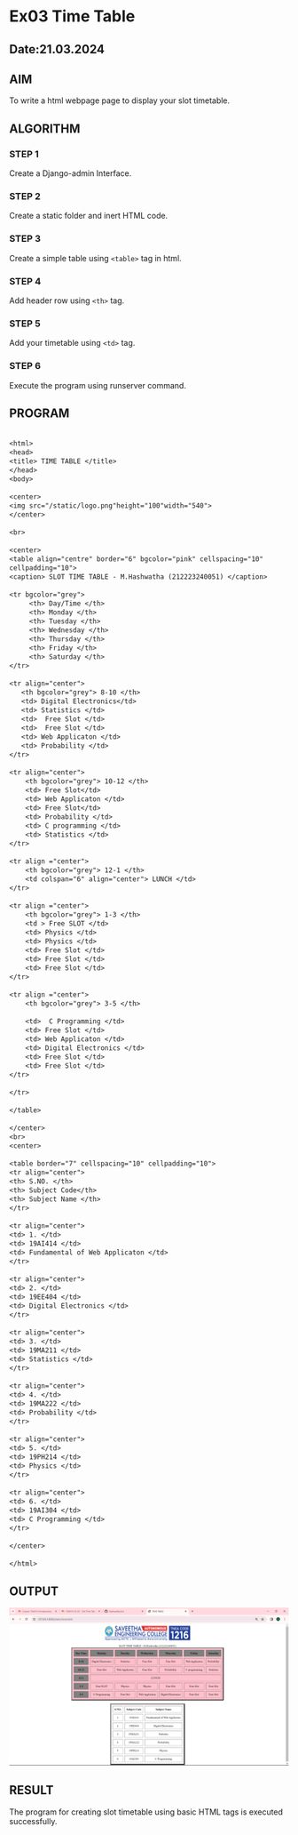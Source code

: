 # Ex03 Time Table
## Date:21.03.2024

## AIM
To write a html webpage page to display your slot timetable.

## ALGORITHM
### STEP 1
Create a Django-admin Interface.

### STEP 2
Create a static folder and inert HTML code.

### STEP 3
Create a simple table using ```<table>``` tag in html.

### STEP 4
Add header row using ```<th>``` tag.

### STEP 5
Add your timetable using ```<td>``` tag.

### STEP 6
Execute the program using runserver command.

## PROGRAM
```

<html>
<head>
<title> TIME TABLE </title>   
</head>
<body>

<center>
<img src="/static/logo.png"height="100"width="540">
</center>

<br>

<center>
<table align="centre" border="6" bgcolor="pink" cellspacing="10" cellpadding="10">
<caption> SLOT TIME TABLE - M.Hashwatha (212223240051) </caption>

<tr bgcolor="grey">
     <th> Day/Time </th>
     <th> Monday </th>
     <th> Tuesday </th>
     <th> Wednesday </th>
     <th> Thursday </th>
     <th> Friday </th> 
     <th> Saturday </th>
</tr>

<tr align="center">
   <th bgcolor="grey"> 8-10 </th>
   <td> Digital Electronics</td>
   <td> Statistics </td>
   <td>  Free Slot </td>
   <td>  Free Slot </td>
   <td> Web Applicaton </td>
   <td> Probability </td>
</tr>

<tr align="center">
    <th bgcolor="grey"> 10-12 </th>
    <td> Free Slot</td>
    <td> Web Applicaton </td>
    <td> Free Slot</td>
    <td> Probability </td>
    <td> C programming </td>
    <td> Statistics </td>
</tr>

<tr align ="center">
    <th bgcolor="grey"> 12-1 </th>
    <td colspan="6" align="center"> LUNCH </td>
</tr>

<tr align ="center">
    <th bgcolor="grey"> 1-3 </th>
    <td > Free SLOT </td>
    <td> Physics </td>
    <td> Physics </td>
    <td> Free Slot </td>
    <td> Free Slot </td>
    <td> Free Slot </td>
</tr>

<tr align ="center">
    <th bgcolor="grey"> 3-5 </th>
    
    <td>  C Programming </td>
    <td> Free Slot </td>
    <td> Web Applicaton </td>
    <td> Digital Electronics </td>
    <td> Free Slot </td>
    <td> Free Slot </td>
</tr>

</tr>

</table>

</center>
<br>
<center>

<table border="7" cellspacing="10" cellpadding="10">
<tr align="center">
<th> S.NO. </th>
<th> Subject Code</th>
<th> Subject Name </th>
</tr>

<tr align="center">
<td> 1. </td>
<td> 19AI414 </td>
<td> Fundamental of Web Applicaton </td>
</tr>

<tr align="center">
<td> 2. </td>
<td> 19EE404 </td>
<td> Digital Electronics </td>
</tr>

<tr align="center">
<td> 3. </td>
<td> 19MA211 </td>
<td> Statistics </td>
</tr>

<tr align="center">
<td> 4. </td>
<td> 19MA222 </td>
<td> Probability </td>
</tr>

<tr align="center">
<td> 5. </td>
<td> 19PH214 </td>
<td> Physics </td>
</tr>

<tr align="center">
<td> 6. </td>
<td> 19AI304 </td>
<td> C Programming </td>
</tr>

</center>

</html>

```
## OUTPUT

![alt text](<Screenshot 2024-03-22 091954.png>)

## RESULT
The program for creating slot timetable using basic HTML tags is executed successfully.
